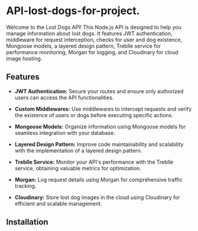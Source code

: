 # API-lost-dogs-for-project.

Welcome to the Lost Dogs API! This Node.js API is designed to help you manage information about lost dogs. It features JWT authentication, middleware for request interception, checks for user and dog existence, Mongoose models, a layered design pattern, Treblle service for performance monitoring, Morgan for logging, and Cloudinary for cloud image hosting.

## Features

- **JWT Authentication:** Secure your routes and ensure only authorized users can access the API functionalities.

- **Custom Middlewares:** Use middlewares to intercept requests and verify the existence of users or dogs before executing specific actions.

- **Mongoose Models:** Organize information using Mongoose models for seamless integration with your database.

- **Layered Design Pattern:** Improve code maintainability and scalability with the implementation of a layered design pattern.

- **Treblle Service:** Monitor your API's performance with the Treblle service, obtaining valuable metrics for optimization.

- **Morgan:** Log request details using Morgan for comprehensive traffic tracking.

- **Cloudinary:** Store lost dog images in the cloud using Cloudinary for efficient and scalable management.

## Installation
